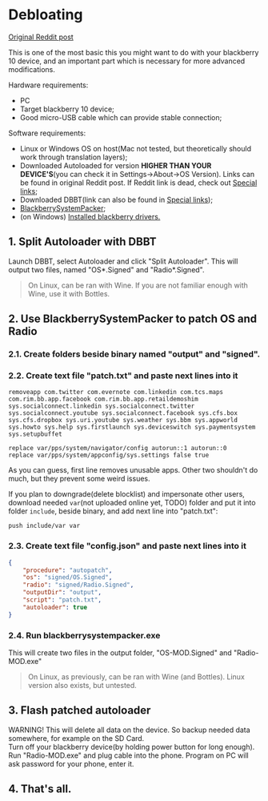 # Debloating

[Original Reddit post](https://www.reddit.com/r/blackberry/comments/1iohop2/blackberry_os_1033_clean_r2_for_all_devices/)

This is one of the most basic this you might want to do with your blackberry 10 device, and an important part which is necessary for more advanced modifications.

Hardware requirements:
* PC
* Target blackberry 10 device;
* Good micro-USB cable which can provide stable connection;

Software requirements:
* Linux or Windows OS on host(Mac not tested, but theoretically should work through translation layers);
* Downloaded Autoloaded for version **HIGHER THAN YOUR DEVICE'S**(you can check it in Settings->About->OS Version). Links can be found in original Reddit post. If Reddit link is dead, check out [Special links](./special_links.md);
* Downloaded DBBT(link can also be found in [Special links](./special_links.md));
* [BlackberrySystemPacker](https://github.com/FerreiraPablo/BlackberrySystemPacker);
* (on Windows) [Installed blackberry drivers.](https://lunarproject.org/archive/BlackBerry%2010/Desktop%20Software/Official%20Desktop%20Software/BlackBerryDesktopSoftware_1.2.0.52_B59.exe)

## 1. Split Autoloader with DBBT
Launch DBBT, select Autoloader and click "Split Autoloader". This will output two files, named "OS*.Signed" and "Radio*.Signed".

> On Linux, can be ran with Wine. If you are not familiar enough with Wine, use it with Bottles.

## 2. Use BlackberrySystemPacker to patch OS and Radio
### 2.1. Create folders beside binary named "output" and "signed".
### 2.2. Create text file "patch.txt" and paste next lines into it
```
removeapp com.twitter com.evernote com.linkedin com.tcs.maps com.rim.bb.app.facebook com.rim.bb.app.retaildemoshim sys.socialconnect.linkedin sys.socialconnect.twitter sys.socialconnect.youtube sys.socialconnect.facebook sys.cfs.box sys.cfs.dropbox sys.uri.youtube sys.weather sys.bbm sys.appworld sys.howto sys.help sys.firstlaunch sys.deviceswitch sys.paymentsystem sys.setupbuffet

replace var/pps/system/navigator/config autorun::1 autorun::0
replace var/pps/system/appconfig/sys.settings false true
```
As you can guess, first line removes unusable apps. Other two shouldn't do much, but they prevent some weird issues.


If you plan to downgrade(delete blocklist) and impersonate other users, download needed `var`(not uploaded online yet, TODO) folder and put it into folder `include`, beside binary, and add next line into "patch.txt":
```
push include/var var
```

### 2.3. Create text file "config.json" and paste next lines into it
```json
{
    "procedure": "autopatch",
    "os": "signed/OS.Signed",
    "radio": "signed/Radio.Signed",
    "outputDir": "output",
    "script": "patch.txt",
    "autoloader": true
}
```

### 2.4. Run blackberrysystempacker.exe
This will create two files in the output folder, "OS-MOD.Signed" and "Radio-MOD.exe"

> On Linux, as previously, can be ran with Wine (and Bottles). Linux version also exists, but untested.

## 3. Flash patched autoloader
<div class="warning">
WARNING! This will delete all data on the device. So backup needed data somewhere, for example on the SD Card.
</div>
Turn off your blackberry device(by holding power button for long enough). Run "Radio-MOD.exe" and plug cable into the phone. Program on PC will ask password for your phone, enter it.

## 4. That's all.
